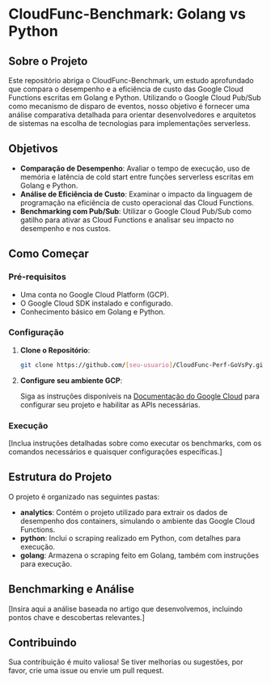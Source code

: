 # CloudFunc-Benchmark: Golang vs Python

## Sobre o Projeto

Este repositório abriga o CloudFunc-Benchmark, um estudo aprofundado que compara o desempenho e a eficiência de custo das Google Cloud Functions escritas em Golang e Python. Utilizando o Google Cloud Pub/Sub como mecanismo de disparo de eventos, nosso objetivo é fornecer uma análise comparativa detalhada para orientar desenvolvedores e arquitetos de sistemas na escolha de tecnologias para implementações serverless.

## Objetivos

- **Comparação de Desempenho**: Avaliar o tempo de execução, uso de memória e latência de cold start entre funções serverless escritas em Golang e Python.
- **Análise de Eficiência de Custo**: Examinar o impacto da linguagem de programação na eficiência de custo operacional das Cloud Functions.
- **Benchmarking com Pub/Sub**: Utilizar o Google Cloud Pub/Sub como gatilho para ativar as Cloud Functions e analisar seu impacto no desempenho e nos custos.

## Como Começar

### Pré-requisitos

- Uma conta no Google Cloud Platform (GCP).
- O Google Cloud SDK instalado e configurado.
- Conhecimento básico em Golang e Python.

### Configuração

1. **Clone o Repositório**:

    ```bash
    git clone https://github.com/[seu-usuario]/CloudFunc-Perf-GoVsPy.git
    ```

2. **Configure seu ambiente GCP**:

    Siga as instruções disponíveis na [Documentação do Google Cloud](https://cloud.google.com/docs) para configurar seu projeto e habilitar as APIs necessárias.

### Execução

[Inclua instruções detalhadas sobre como executar os benchmarks, com os comandos necessários e quaisquer configurações específicas.]

## Estrutura do Projeto

O projeto é organizado nas seguintes pastas:

- **analytics**: Contém o projeto utilizado para extrair os dados de desempenho dos containers, simulando o ambiente das Google Cloud Functions.
- **python**: Inclui o scraping realizado em Python, com detalhes para execução.
- **golang**: Armazena o scraping feito em Golang, também com instruções para execução.

## Benchmarking e Análise

[Insira aqui a análise baseada no artigo que desenvolvemos, incluindo pontos chave e descobertas relevantes.]

## Contribuindo

Sua contribuição é muito valiosa! Se tiver melhorias ou sugestões, por favor, crie uma issue ou envie um pull request.

